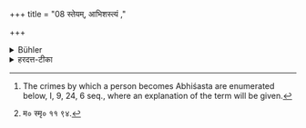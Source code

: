 +++
title = "08 स्तेयम्, आभिशस्त्यं ,"

+++

<details><summary>Bühler</summary>

8. (These are) stealing (gold), crimes whereby one becomes an Abhiśasta, homicide, neglect of the Vedas, causing abortion, incestuous connection with relations born from the same womb as one's mother or father, and with the offspring of such persons, drinking spirituous liquor, and intercourse with persons the intercourse with whom is forbidden. [^5] 


[^5]:  The crimes by which a person becomes Abhiśasta are enumerated below, I, 9, 24, 6 seq., where an explanation of the term will be given.
</details>

<details><summary>हरदत्त-टीका</summary>

## सूत्रम्
स्तेयमाभिशस्त्यं पुरुषवधो ब्रह्मोज्झं गर्भशातनं मातुः पितुरिति योनिसम्बन्धे सहापत्ये स्त्रीगमनं सुरापानमसंयोगसंयोगः ॥ ८॥  
### टिप्पनी
स्तेयं सुवर्णचौर्यम् । आभिशस्त्यं ब्रह्महत्या। 'ब्राह्मणमात्रं च हत्वाभिशस्त' (२४७.) इति वक्ष्यमाणत्वात् । पुरुषवधो मनुष्यजातिवधः । तेन स्त्रीवधोऽपि गृह्यते । ब्रह्मोज्झं उज्झ उत्सर्गे। भावे घञ्। छान्दसो लिङ्गव्यत्ययः । ब्रह्म वेदः तस्याऽधीतस्य नाशनं ब्रह्मोज्झम् । औषधादिप्रयोगेण गर्भस्य वधो गर्भशातनम् । मातुर्योनिसम्बन्धे मातृष्वस्रादौ । पितुर्योनिसम्बन्धे पितृष्वस्रादौ सहापत्ये अपत्येन सहिते स्त्रीगमनं मातृष्वसृगमनं तत्सुतागमनं मातुलसुतागमनं चेत्यर्थः ।  
[^२] गौडी पैष्टी च माध्वी च विशेया त्रिविधा सुरा।  
यथैवैका न पातव्या तथा सर्वा द्विजोत्तमैः ॥  
इति मानवे निषिद्धायाः सुरायाः, पानं सुरापानम् । असंयोगाः, संयोगानर्हाः प्रतिलोमादयः । तैः संयोग एकगृहवासादिः असंयोगसंयोगः । एतानि पतनीयानि ॥८॥  

[^२]: म० स्मृ० ११ ९४.
</details>
